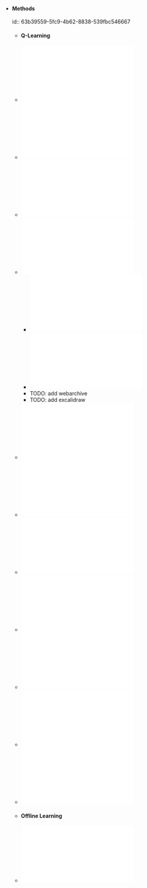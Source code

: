 - #### Methods
  id:: 63b39559-5fc9-4b62-8838-539fbc546667
	- #### Q-Learning
	- ![Deep Recurrent Q-Learning for Partially Observable MDPs.pdf](../assets/Deep_Recurrent_Q-Learning_for_Partially_Observable_MDPs_1672677941740_0.pdf)
	- ![Deep Reinforcement Learning from Self-Play in Imperfect-Information Games.pdf](../assets/Deep_Reinforcement_Learning_from_Self-Play_in_Imperfect-Information_Games_1672677947468_0.pdf)
	- ![Deep Reinforcement Learning with Double Q-learning.pdf](../assets/Deep_Reinforcement_Learning_with_Double_Q-learning_1672677952025_0.pdf)
	- ![A Distributional Perspective on Reinforcement Learning.pdf](../assets/A_Distributional_Perspective_on_Reinforcement_Learning_1672677961419_0.pdf)
		- ![Distributional reinforcement learning with linear function approximation.pdf](../assets/Distributional_reinforcement_learning_with_linear_function_approximation_1672677968010_0.pdf)
		- ![Distributional Reinforcement Learning with Quantile Regression.pdf](../assets/Distributional_Reinforcement_Learning_with_Quantile_Regression_1672677986112_0.pdf)
		- TODO: add webarchive
		- TODO: add excalidraw
	- ![Hindsight Experience Replay.pdf](../assets/Hindsight_Experience_Replay_1672678076619_0.pdf)
	- ![How to Discount Deep Reinforcement Learning Towards New Dynamic Strategies.pdf](../assets/How_to_Discount_Deep_Reinforcement_Learning_Towards_New_Dynamic_Strategies_1672678083484_0.pdf)
	- ![Human-level control through deep reinforcement learning - DQNNaturePaper.pdf](../assets/Human-level_control_through_deep_reinforcement_learning_-_DQNNaturePaper_1672678088667_0.pdf)
	- ![Implicit Quantile Networks for Distributional Reinforcement Learning.pdf](../assets/Implicit_Quantile_Networks_for_Distributional_Reinforcement_Learning_1672678093169_0.pdf)
	- ![Playing Atari with Deep Reinforcement Learning.pdf](../assets/Playing_Atari_with_Deep_Reinforcement_Learning_1672678097589_0.pdf)
	- ![Prioritized Replay Experience.pdf](../assets/Prioritized_Replay_Experience_1672678101660_0.pdf)
	- ![The Effects of Memory Replay in Reinforcement Learning.pdf](../assets/The_Effects_of_Memory_Replay_in_Reinforcement_Learning_1672678105925_0.pdf)
	- #### Offline Learning
	- ![How to Leverage Unlabeled Data in Offline Reinforcement Learning.pdf](../assets/How_to_Leverage_Unlabeled_Data_in_Offline_Reinforcement_Learning_1672677887517_0.pdf)